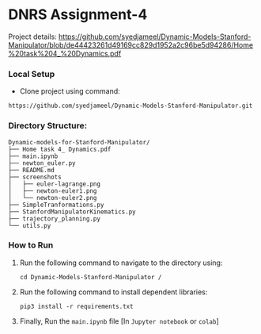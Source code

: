 
# DNRS Assignment-4

Project details:
https://github.com/syedjameel/Dynamic-Models-Stanford-Manipulator/blob/de44423261d49169cc829d1952a2c96be5d94286/Home%20task%204_%20Dynamics.pdf

### Local Setup

* Clone project using command:
```angular2html
https://github.com/syedjameel/Dynamic-Models-Stanford-Manipulator.git
```

### Directory Structure:

```
Dynamic-models-for-Stanford-Manipulator/
├── Home task 4_ Dynamics.pdf
├── main.ipynb
├── newton_euler.py
├── README.md
├── screenshots
│   ├── euler-lagrange.png
│   ├── newton-euler1.png
│   └── newton-euler2.png
├── SimpleTranformations.py
├── StanfordManipulatorKinematics.py
├── trajectory_planning.py
└── utils.py
```


### How to Run

1. Run the following command to navigate to the directory using:

   ```shell
   cd Dynamic-Models-Stanford-Manipulator / 
   ```
2. Run the following command to install dependent libraries:

   ```shell
   pip3 install -r requirements.txt
   ```

3. Finally, Run the ```main.ipynb``` file [In ```Jupyter notebook``` or ```colab```]
